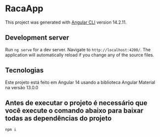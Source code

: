 # RacaApp

This project was generated with [Angular CLI](https://github.com/angular/angular-cli) version 14.2.11.

## Development server

Run `ng serve` for a dev server. Navigate to `http://localhost:4200/`. The application will automatically reload if you change any of the source files.

## Tecnologias

Este projeto está feito em Angular 14 usando a biblioteca Angular Material na versão 13.0.0

## Antes de executar o projeto é necessário que você execute o comando abaixo para baixar todas as dependências do projeto

`npm i`
